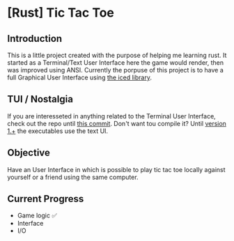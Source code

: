 # [Rust] Tic Tac Toe

## Introduction
This is a little project created with the purpose of helping me learning rust.
It started as a Terminal/Text User Interface here the game would render, then was improved using ANSI.
Currently the porpuse of this project is to have a full Graphical User Interface using [the iced library](https://iced.rs//).

## TUI / Nostalgia
If you are interesseted in anything related to the Terminal User Interface, check out the repo until [this commit](4dca648).
Don't want tou compile it? Until [version 1.+](https://github.com/48276AntonioMarques/rust-tic_tac_toe/releases/tag/1.1.1) the executables use the text UI.

## Objective
Have an User Interface in which is possible to play tic tac toe locally against yourself or a friend using the same computer.

## Current Progress
* Game logic ✅
* Interface 
* I/O 
